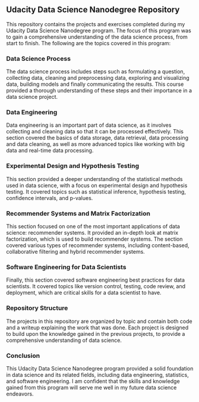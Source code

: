 ## Udacity Data Science Nanodegree Repository
This repository contains the projects and exercises completed during my Udacity Data Science Nanodegree program. The focus of this program was to gain a comprehensive understanding of the data science process, from start to finish. The following are the topics covered in this program:

### Data Science Process
The data science process includes steps such as formulating a question, collecting data, cleaning and preprocessing data, exploring and visualizing data, building models and finally communicating the results. This course provided a thorough understanding of these steps and their importance in a data science project.

### Data Engineering
Data engineering is an important part of data science, as it involves collecting and cleaning data so that it can be processed effectively. This section covered the basics of data storage, data retrieval, data processing and data cleaning, as well as more advanced topics like working with big data and real-time data processing.

### Experimental Design and Hypothesis Testing
This section provided a deeper understanding of the statistical methods used in data science, with a focus on experimental design and hypothesis testing. It covered topics such as statistical inference, hypothesis testing, confidence intervals, and p-values.

### Recommender Systems and Matrix Factorization
This section focused on one of the most important applications of data science: recommender systems. It provided an in-depth look at matrix factorization, which is used to build recommender systems. The section covered various types of recommender systems, including content-based, collaborative filtering and hybrid recommender systems.

### Software Engineering for Data Scientists
Finally, this section covered software engineering best practices for data scientists. It covered topics like version control, testing, code review, and deployment, which are critical skills for a data scientist to have.

### Repository Structure
The projects in this repository are organized by topic and contain both code and a writeup explaining the work that was done. Each project is designed to build upon the knowledge gained in the previous projects, to provide a comprehensive understanding of data science.

### Conclusion
This Udacity Data Science Nanodegree program provided a solid foundation in data science and its related fields, including data engineering, statistics, and software engineering. I am confident that the skills and knowledge gained from this program will serve me well in my future data science endeavors.